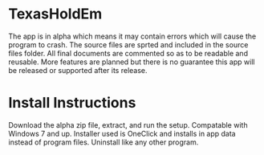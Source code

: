 # TexasHoldEm

The app is in alpha which means it may contain errors which will cause the program to crash. The source files are sprted and included in the source files folder. All final documents are commented so as to be readable and reusable. More features are planned but there is no guarantee this app will be released or supported after its release.

# Install Instructions
Download the alpha zip file, extract, and run the setup. Compatable with Windows 7 and up. Installer used is OneClick and installs in app data instead of program files. Uninstall like any other program. 
